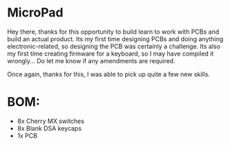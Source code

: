 # MicroPad

Hey there, thanks for this opportunity to build learn to work with PCBs and build an actual product. Its my first time designing PCBs and doing anything electronic-related, so designing the PCB was certainly a challenge. Its also my first time creating firmware for a keyboard, so I may have compiled it wrongly... Do let me know if any amendments are required.

Once again, thanks for this, I was able to pick up quite a few new skills.


# BOM:
- 8x Cherry MX switches
- 8x Blank DSA keycaps
- 1x PCB
